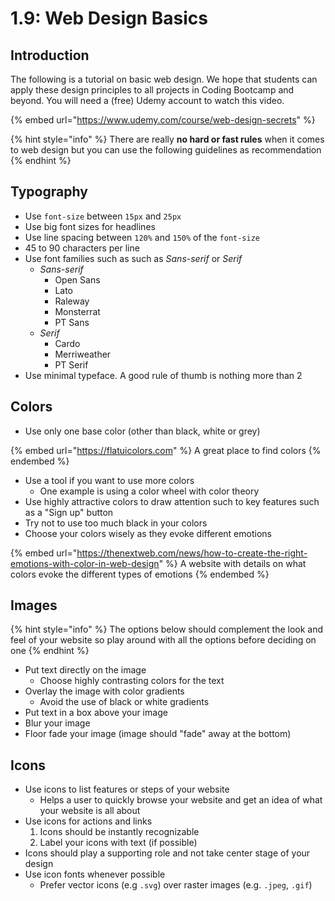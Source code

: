 # 1.9: Web Design Basics

## Introduction

The following is a tutorial on basic web design. We hope that students can apply these design principles to all projects in Coding Bootcamp and beyond. You will need a (free) Udemy account to watch this video.

{% embed url="https://www.udemy.com/course/web-design-secrets" %}

{% hint style="info" %}
There are really **no hard or fast rules** when it comes to web design but you can use the following guidelines as recommendation
{% endhint %}

## Typography

- Use `font-size` between `15px` and `25px`
- Use big font sizes for headlines
- Use line spacing between `120%` and `150%` of the `font-size`
- 45 to 90 characters per line
- Use font families such as such as _Sans-serif_ or _Serif_
  - _Sans-serif_
    - Open Sans
    - Lato
    - Raleway
    - Monsterrat
    - PT Sans
  - _Serif_
    - Cardo
    - Merriweather
    - PT Serif
- Use minimal typeface. A good rule of thumb is nothing more than 2

## Colors

- Use only one base color (other than black, white or grey)

{% embed url="https://flatuicolors.com" %}
A great place to find colors
{% endembed %}

- Use a tool if you want to use more colors
  - One example is using a color wheel with color theory
- Use highly attractive colors to draw attention such to key features such as a "Sign up" button
- Try not to use too much black in your colors
- Choose your colors wisely as they evoke different emotions

{% embed url="https://thenextweb.com/news/how-to-create-the-right-emotions-with-color-in-web-design" %}
A website with details on what colors evoke the different types of emotions
{% endembed %}

## Images

{% hint style="info" %}
The options below should complement the look and feel of your website so play around with all the options before deciding on one
{% endhint %}

- Put text directly on the image
  - Choose highly contrasting colors for the text
- Overlay the image with color gradients
  - Avoid the use of black or white gradients
- Put text in a box above your image
- Blur your image
- Floor fade your image (image should "fade" away at the bottom)

## Icons

- Use icons to list features or steps of your website
  - Helps a user to quickly browse your website and get an idea of what your website is all about
- Use icons for actions and links
  1. Icons should be instantly recognizable
  2. Label your icons with text (if possible)
- Icons should play a supporting role and not take center stage of your design
- Use icon fonts whenever possible&#x20;
  - Prefer vector icons (e.g `.svg`) over raster images (e.g. `.jpeg`, `.gif`)
